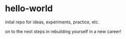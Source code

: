 # hello-world
inital repo for ideas, experiments, practice, etc.

on to the next steps in rebuilding yourself in a new career!
